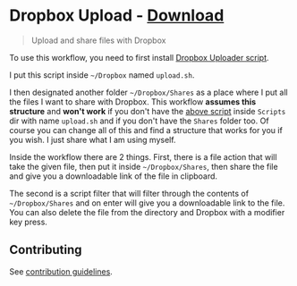 # Dropbox Upload - [Download](https://github.com/nikitavoloboev/small-workflows/blob/master/birthday/Dropbox%20upload.alfredworkflow?raw=true)
> Upload and share files with Dropbox

To use this workflow, you need to first install [Dropbox Uploader script](https://github.com/andreafabrizi/Dropbox-Uploader/blob/master/dropbox_uploader.sh).

I put this script inside `~/Dropbox` named `upload.sh`.

I then designated another folder `~/Dropbox/Shares` as a place where I put all the files I want to share with Dropbox. This workflow **assumes this structure** and **won't work** if you don't have the [above script](https://github.com/andreafabrizi/Dropbox-Uploader/blob/master/dropbox_uploader.sh) inside `Scripts` dir with name `upload.sh` and if you don't have the `Shares` folder too. Of course you can change all of this and find a structure that works for you if you wish. I just share what I am using myself.

Inside the workflow there are 2 things. First, there is a file action that will take the given file, then put it inside `~/Dropbox/Shares`, then share the file and give you a downloadable link of the file in clipboard.

The second is a script filter that will filter through the contents of `~/Dropbox/Shares` and on enter will give you a downloadable link to the file. You can also delete the file from the directory and Dropbox with a modifier key press.

## Contributing
See [contribution guidelines](../CONTRIBUTING.md#readme).